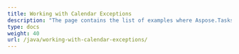 ```yaml
---
title: Working with Calendar Exceptions
description: "The page contains the list of examples where Aspose.Tasks Java is used to edit Microsoft Project calendar exceptions."
type: docs
weight: 40
url: /java/working-with-calendar-exceptions/
---
```

